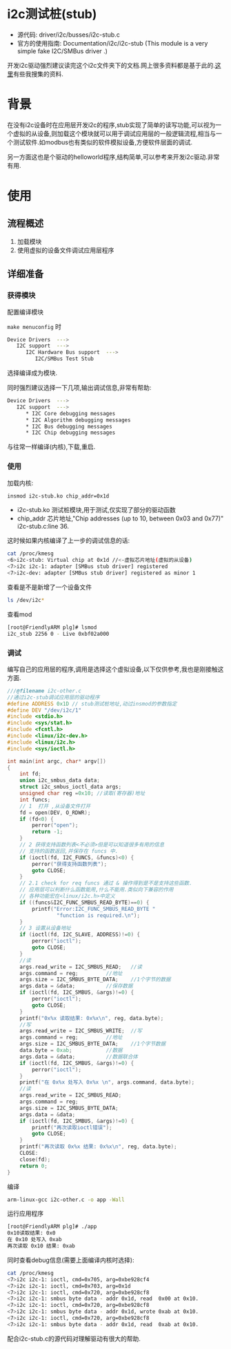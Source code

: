 # i2c测试桩(stub)

* 源代码: driver/i2c/busses/i2c-stub.c 
* 官方的使用指南: Documentation/i2c/i2c-stub (This module is a very simple fake I2C/SMBus driver .)

开发i2c驱动强烈建议读完这个i2c文件夹下的文档.网上很多资料都是基于此的.[这里](i2c)有些我搜集的资料.

# 背景

在没有i2c设备时在应用层开发i2c的程序,stub实现了简单的读写功能,可以视为一个虚拟的从设备,则加载这个模块就可以用于调试应用层的一般逻辑流程,相当与一个测试软件.如modbus也有类似的软件模拟设备,方便软件层面的调试.

另一方面这也是个驱动的helloworld程序,结构简单,可以参考来开发i2c驱动.非常有用.

# 使用

## 流程概述

1. 加载模块
2. 使用虚拟的设备文件调试应用层程序

## 详细准备

### 获得模块

配置编译模块

`make menuconfig` 时
```bash
Device Drivers  ---> 
   I2C support  --->
      I2C Hardware Bus support  --->
         I2C/SMBus Test Stub 
```

选择编译成为模块.

同时强烈建议选择一下几项,输出调试信息,非常有帮助:
```bash
Device Drivers  ---> 
   I2C support  --->
      * I2C Core debugging messages
      * I2C Algorithm debugging messages
      * I2C Bus debugging messages
      * I2C Chip debugging messages 
```
与往常一样编译(内核),下载,重启.

### 使用

加载内核:
```bash
insmod i2c-stub.ko chip_addr=0x1d
```
*  i2c-stub.ko 测试桩模块,用于测试,仅实现了部分的驱动函数
*  chip_addr 芯片地址,"Chip addresses (up to 10, between 0x03 and 0x77)" i2c-stub.c:line 36.

这时候如果内核编译了上一步的调试信息的话:

```bash
cat /proc/kmesg
<6>i2c-stub: Virtual chip at 0x1d //<-虚拟芯片地址(虚拟的从设备)
<7>i2c i2c-1: adapter [SMBus stub driver] registered
<7>i2c-dev: adapter [SMBus stub driver] registered as minor 1
```

查看是不是新增了一个设备文件
```bash
ls /dev/i2c*
```
查看mod
```bash
[root@FriendlyARM plg]# lsmod
i2c_stub 2256 0 - Live 0xbf02a000

```
### 调试

编写自己的应用层的程序,调用是选择这个虚拟设备,以下仅供参考,我也是刚接触这方面.

```c
///@filename i2c-other.c
//通过i2c-stub调试应用层的驱动程序
#define ADDRESS 0x1D // stub测试桩地址,动过insmod的参数指定
#define DEV "/dev/i2c/1"
#include <stdio.h>
#include <sys/stat.h>
#include <fcntl.h>
#include <linux/i2c-dev.h>
#include <linux/i2c.h>
#include <sys/ioctl.h>

int main(int argc, char* argv[])
{
	int fd;
	union i2c_smbus_data data;
	struct i2c_smbus_ioctl_data args;
	unsigned char reg =0x10; //读取(寄存器)地址
	int funcs;
	// 1  打开 ,从设备文件打开
	fd = open(DEV, O_RDWR);
	if (fd<0) {
		perror("open");
		return -1;
	}
	// 2 获得支持函数列表<不必须>但是可以知道很多有用的信息
	// 支持的函数返回,并保存在 funcs 中.
	if (ioctl(fd, I2C_FUNCS, &funcs)<0) {
		perror("获得支持函数列表");
		goto CLOSE;
	}
	// 2.1 check for req funcs 通过 & 操作得到是不是支持这些函数.
	// 应用层可以判断什么函数能用,什么不能用.类似向下兼容的作用
	// 各种功能宏在<linux/i2c.h>中定义
	if ((funcs&I2C_FUNC_SMBUS_READ_BYTE)==0) {
		printf("Error:I2C_FUNC_SMBUS_READ_BYTE "
				"function is required.\n");
	}
	// 3 设置从设备地址
	if (ioctl(fd, I2C_SLAVE, ADDRESS)!=0) {
		perror("ioctl");
		goto CLOSE;
	}
	//读
	args.read_write = I2C_SMBUS_READ;	//读
	args.command = reg;			//地址
	args.size = I2C_SMBUS_BYTE_DATA;	//1个字节的数据
	args.data = &data;			//保存数据
	if (ioctl(fd, I2C_SMBUS, &args)!=0) {
		perror("ioctl");
		goto CLOSE;
	}
	printf("0x%x 读取结果: 0x%x\n", reg, data.byte);
	//写
	args.read_write = I2C_SMBUS_WRITE;	//写
	args.command = reg;			//地址
	args.size = I2C_SMBUS_BYTE_DATA;	//1个字节数据
	data.byte = 0xab;			//数据
	args.data = &data;			//数据联合体
	if (ioctl(fd, I2C_SMBUS, &args)!=0) {
		perror("ioctl");
	}
	printf("在 0x%x 处写入 0x%x \n", args.command, data.byte);
	//读
	args.read_write = I2C_SMBUS_READ;
	args.command = reg;
	args.size = I2C_SMBUS_BYTE_DATA;
	args.data = &data;
	if (ioctl(fd, I2C_SMBUS, &args)!=0) {
		printf("再次读取ioctl错误");
		goto CLOSE;
	}
	printf("再次读取 0x%x 结果: 0x%x\n", reg, data.byte);
	CLOSE:
	close(fd);
	return 0;
}

```
编译
```bash
arm-linux-gcc i2c-other.c -o app -Wall
```
运行应用程序
```bash
[root@FriendlyARM plg]# ./app 
0x10读取结果: 0x0
在 0x10 处写入 0xab 
再次读取 0x10 结果: 0xab
```

同时查看debug信息(需要上面编译内核时选择):
```bash
cat /proc/kmesg
<7>i2c i2c-1: ioctl, cmd=0x705, arg=0xbe928cf4
<7>i2c i2c-1: ioctl, cmd=0x703, arg=0x1d
<7>i2c i2c-1: ioctl, cmd=0x720, arg=0xbe928cf8
<7>i2c i2c-1: smbus byte data - addr 0x1d, read  0x00 at 0x10.
<7>i2c i2c-1: ioctl, cmd=0x720, arg=0xbe928cf8
<7>i2c i2c-1: smbus byte data - addr 0x1d, wrote 0xab at 0x10.
<7>i2c i2c-1: ioctl, cmd=0x720, arg=0xbe928cf8
<7>i2c i2c-1: smbus byte data - addr 0x1d, read  0xab at 0x10.
```

配合i2c-stub.c的源代码对理解驱动有很大的帮助.
